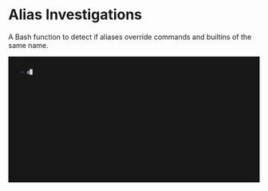 # Alias Investigations

A Bash function to detect if aliases override commands and builtins of the same name.

<img alt="up.gif" src="ai.gif" width="600" />
